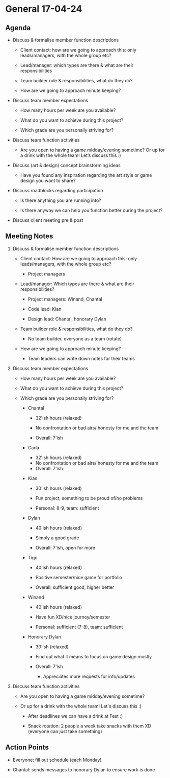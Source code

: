 # General 17-04-24

## Agenda

- Discuss & formalise member function descriptions
  
  - Client contact: how are we going to approach this: only leads/managers, with the whole group etc?
  
  - Lead/manager: which types are there & what are their responsibilities
  
  - Team builder role & responsibilities, what do they do?
  
  - How are we going to approach minute keeping?

- Discuss team member expectations
  
  - How many hours per week are you available?
  
  - What do you want to achieve during this project?
  
  - Which grade are you personally striving for?

- Discuss team function activities
  
  - Are you open to having a game midday/evening sometime? Or up for a drink with the whole team! Let’s discuss this :)

- Discuss (art & design) concept brainstorming ideas
  
  - Have you found any inspiration regarding the art style or game design you want to share?

- Discuss roadblocks regarding participation
  
  - Is there anything you are running into?
  
  - Is there anyway we can help you function better during the project?

- Discuss client meeting pre & post

## Meeting Notes

1. Discuss & formalise member function descriptions
   
   - Client contact: How are we going to approach this: only leads/managers, with the whole group etc?
     
     - Project managers
   
   - Lead/manager: Which types are there & what are their responsibilities?
     
     - Project managers: Winand, Chantal
     
     - Code lead: Kian
     
     - Design lead: Chantal, honorary Dylan
   
   - Team builder role & responsibilities, what do they do?
     
     - No team builder, everyone as a team (rotate)
   
   - How are we going to approach minute keeping?
     
     - Team leaders can write down notes for their teams

2. Discuss team member expectations
   
   - How many hours per week are you available?
   
   - What do you want to achieve during this project?
   
   - Which grade are you personally striving for?
     
     - Chantal
       
       - 32'ish hours (relaxed)
       
       - No confrontation or bad airs/ honesty for me and the team
       
       - Overall: 7'ish
     
     - Carla
       
       - 32'ish hours (relaxed) 
       - No confrontation or bad airs/ honesty for me and the team
       - Overall: 7'ish
     
     - Kian
       
       - 30'ish hours (relaxed)
       
       - Fun project, something to be proud of/no problems
       
       - Personal: 8-9, team: sufficient
     
     - Dylan
       
       - 40'ish hours (relaxed)
       
       - Simply a good grade
       
       - Overall: 7'ish, open for more
     
     - Tigo
       
       - 40'ish hours (relaxed)
       
       - Positive semester/nice game for portfolio
       
       - Overall: sufficient good, higher better
     
     - Winand
       
       - 40'ish hours (relaxed)
       
       - Have fun XD/nice journey/semester
       
       - Personal: sufficient (7-8), team: sufficient
     
     - Honorary Dylan
       
       - 30'ish (relaxed)
       
       - Find out what it means to focus on game design mostly
       
       - Overall: 7'ish
         
         - Appreciates more requests for info/updates

3. Discuss team function activities
   
   - Are you open to having a game midday/evening sometime?
   
   - Or up for a drink with the whole team! Let's discuss this :)
     
     - After deadlines we can have a drink at Fest :)
     
     - Snack rotation: 2 people a week take snacks with them XD (everyone can just take something)

## Action Points

- Everyone: fill out schedule (each Monday)

- Chantal: sends messages to honorary Dylan to ensure work is done
